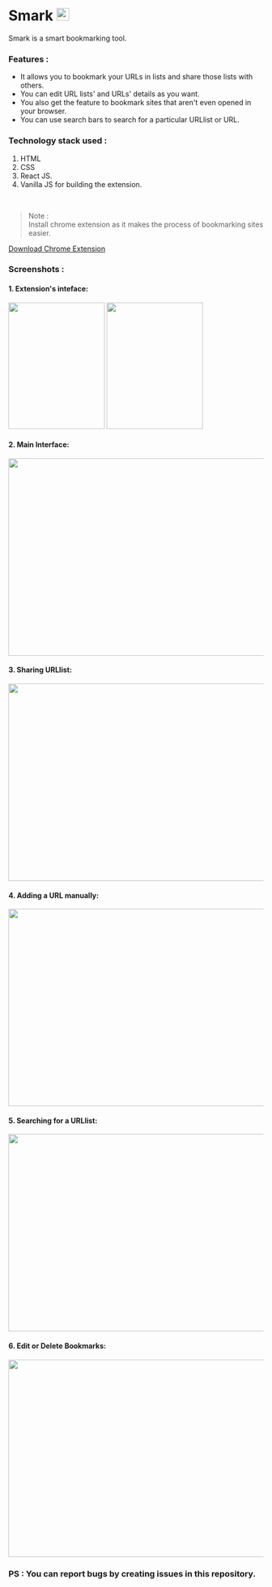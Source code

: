 # Smark <img src="https://github.com/sudo-nick16/smark/blob/main/logo.png" width="25px" height="25px" />

Smark is a smart bookmarking tool.

### Features : 
<ul>
<li>It allows you to bookmark your URLs in lists and share those lists with others. </li>
<li>You can edit URL lists' and URLs' details as you want. </li>
<li>You also get the feature to bookmark sites that aren't even opened in your browser. </li>
<li>You can use search bars to search for a particular URLlist or URL.</li>
</ul>

### Technology stack used :
1. HTML
2. CSS
3. React JS.
4. Vanilla JS for building the extension.

<br />

> Note :<br/>
Install chrome extension as it makes the process of bookmarking sites easier.

<a href="https://chrome.google.com/webstore/detail/smark/nihhjdlipbbbkgmflkehhilajakphmpe/" target="_blank" > Download Chrome Extension </a>

### Screenshots :

#### 1. Extension's inteface:

<div>

<img src="https://user-images.githubusercontent.com/73229823/125658886-b27d0bff-6666-4b85-9f60-591888e1b8d0.png" width="190px" height="250px" />

<img src="https://user-images.githubusercontent.com/73229823/125656509-ffed60b4-6045-403f-8389-a960a42c794d.png" width="190px" height="250px" />
  
</div>


#### 2. Main Interface:

<img src="https://user-images.githubusercontent.com/73229823/125653729-d380468c-e126-4c96-b2ae-0e7ffea0c8d3.png" width="800" height="390" />

#### 3. Sharing URLlist:

<img src="https://user-images.githubusercontent.com/73229823/125654279-03cef368-d3c8-4a7e-9ac5-19a7fb9fcb96.png" width="800" height="390" />

#### 4. Adding a URL manually:

<img src="https://user-images.githubusercontent.com/73229823/125654502-062dc081-bb41-4659-b46e-8096638fe948.png" width="800" height="390" />

#### 5. Searching for a URLlist:

<img src="https://user-images.githubusercontent.com/73229823/125653938-b773635b-8893-4fbf-bf3f-e80808bb8f7d.png" width="800" height="390" />

#### 6. Edit or Delete Bookmarks:

<img src="https://user-images.githubusercontent.com/73229823/125658581-7ac27a4e-b6c2-4756-bdca-a17cedf44f3c.png" width="800" height="390" />


### PS : You can report bugs by creating issues in this repository. 







